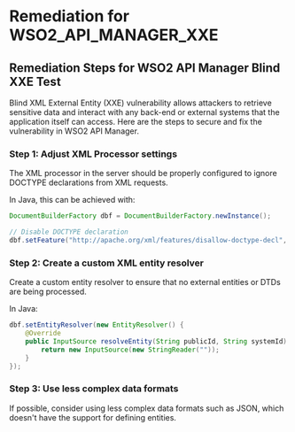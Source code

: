 # Remediation for WSO2_API_MANAGER_XXE

## Remediation Steps for WSO2 API Manager Blind XXE Test

Blind XML External Entity (XXE) vulnerability allows attackers to retrieve sensitive data and interact with any back-end or external systems that the application itself can access. Here are the steps to secure and fix the vulnerability in WSO2 API Manager.

### Step 1: Adjust XML Processor settings

The XML processor in the server should be properly configured to ignore DOCTYPE declarations from XML requests.

In Java, this can be achieved with:

```java
DocumentBuilderFactory dbf = DocumentBuilderFactory.newInstance();

// Disable DOCTYPE declaration
dbf.setFeature("http://apache.org/xml/features/disallow-doctype-decl", true);
```

### Step 2: Create a custom XML entity resolver

Create a custom entity resolver to ensure that no external entities or DTDs are being processed. 

In Java:

```java
dbf.setEntityResolver(new EntityResolver() {
    @Override
    public InputSource resolveEntity(String publicId, String systemId) throws SAXException, IOException {
        return new InputSource(new StringReader(""));
    }
});
```

### Step 3: Use less complex data formats

If possible, consider using less complex data formats such as JSON, which doesn't have the support for defining entities.